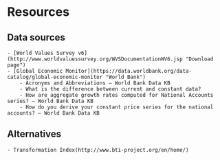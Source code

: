 # Resources

## Data sources

	- [World Values Survey v6](http://www.worldvaluessurvey.org/WVSDocumentationWV6.jsp "Download page")
	- [Global Economic Monitor](https://data.worldbank.org/data-catalog/global-economic-monitor "World Bank")
		- Acronyms and Abbreviations – World Bank Data KB
		- What is the difference between current and constant data? 
		- How are aggregate growth rates computed for National Accounts series? – World Bank Data KB
		- How do you derive your constant price series for the national accounts? – World Bank Data KB
	
## Alternatives
	- Transformation Index(http://www.bti-project.org/en/home/)



